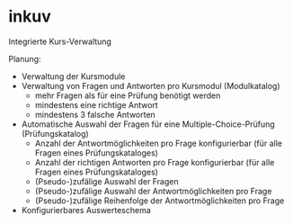 # inkuv
Integrierte Kurs-Verwaltung

Planung:
* Verwaltung der Kursmodule
* Verwaltung von Fragen und Antworten pro Kursmodul (Modulkatalog)
  - mehr Fragen als für eine Prüfung benötigt werden
  - mindestens eine richtige Antwort
  - mindestens 3 falsche Antworten
* Automatische Auswahl der Fragen für eine Multiple-Choice-Prüfung (Prüfungskatalog)
  - Anzahl der Antwortmöglichkeiten pro Frage konfigurierbar (für alle Fragen eines Prüfungskataloges)
  - Anzahl der richtigen Antworten pro Frage konfigurierbar (für alle Fragen eines Prüfungskataloges)
  - (Pseudo-)zufälige Auswahl der Fragen
  - (Pseudo-)zufälige Auswahl der Antwortmöglichkeiten pro Frage
  - (Pseudo-)zufälige Reihenfolge der Antwortmöglichkeiten pro Frage
* Konfigurierbares Auswerteschema
